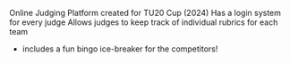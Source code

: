 Online Judging Platform created for TU20 Cup (2024)
Has a login system for every judge
Allows judges to keep track of individual rubrics for each team
+ includes a fun bingo ice-breaker for the competitors!

